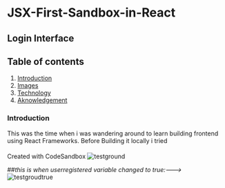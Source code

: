 # JSX-First-Sandbox-in-React
## Login Interface

## Table of contents
1. [Introduction](#Introduction)
2. [Images](#Images)
3. [Technology](#Technology)
4. [Aknowledgement](#Aknowledgement)

### Introduction
This was the time when i was wandering around to learn building frontend using React Frameworks.
Before Building it locally i tried 
####




Created with CodeSandbox
![testground](https://user-images.githubusercontent.com/66546401/131526000-a6ae50aa-6f7a-4fdf-9ffa-54ba3a1a5ecb.png)


##*this is when userregistered variable changed to true:--->*
![testgroudtrue](https://user-images.githubusercontent.com/66546401/131526026-ad478e73-4b1b-450e-be6c-8c890d423cc9.png)
